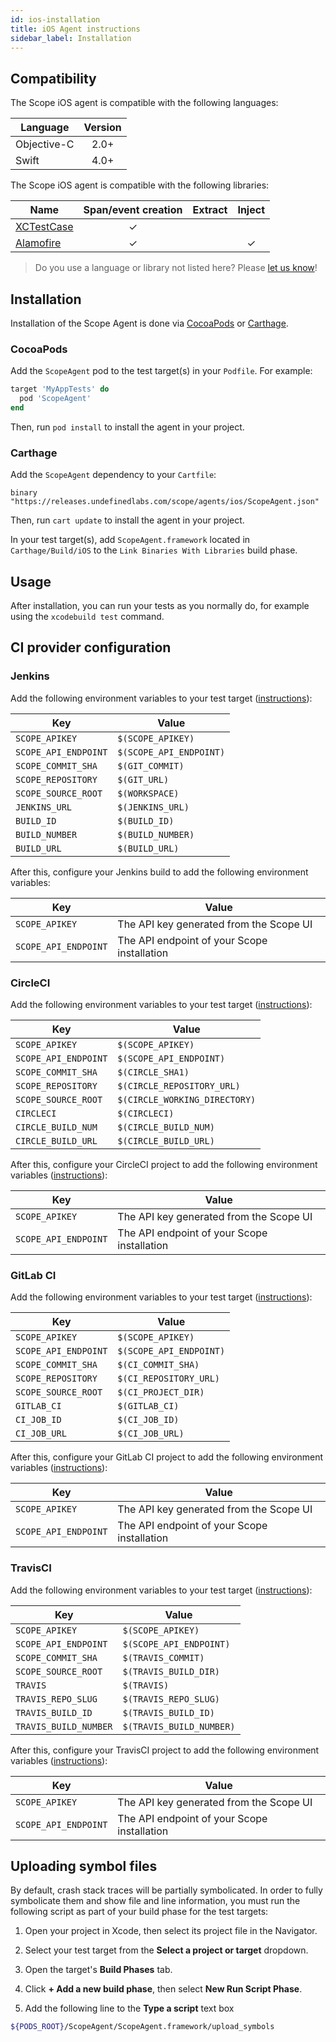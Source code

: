 ```yaml
---
id: ios-installation
title: iOS Agent instructions
sidebar_label: Installation
---
```



## Compatibility

The Scope iOS agent is compatible with the following languages:

| Language    | Version |
|-------------|:-------:|
| Objective-C |   2.0+  |
| Swift       |   4.0+  |

The Scope iOS agent is compatible with the following libraries:

| Name                                                                      | Span/event creation | Extract | Inject |
|---------------------------------------------------------------------------|:-------------------:|:-------:|:------:|
| [XCTestCase](https://developer.apple.com/documentation/xctest/xctestcase) |          ✓          |         |        |
| [Alamofire](https://github.com/Alamofire/Alamofire)                       |          ✓          |         |    ✓   |

> Do you use a language or library not listed here? Please [let us know](https://home.codescope.com/goto/support)!


## Installation

Installation of the Scope Agent is done via [CocoaPods](https://cocoapods.org) or [Carthage](https://github.com/Carthage/Carthage).


### CocoaPods

Add the `ScopeAgent` pod to the test target(s) in your `Podfile`. For example:

```ruby
target 'MyAppTests' do
  pod 'ScopeAgent'
end
```

Then, run `pod install` to install the agent in your project.


### Carthage

Add the `ScopeAgent` dependency to your `Cartfile`:

```
binary "https://releases.undefinedlabs.com/scope/agents/ios/ScopeAgent.json"
```

Then, run `cart update` to install the agent in your project.

In your test target(s), add `ScopeAgent.framework` located in `Carthage/Build/iOS` to the `Link Binaries With Libraries` build phase.


## Usage

After installation, you can run your tests as you normally do, for example using the `xcodebuild test` command.


## CI provider configuration

### Jenkins

Add the following environment variables to your test target ([instructions](https://help.apple.com/xcode/mac/10.1/index.html?localePath=en.lproj#/dev3ec8a1cb4)):

| Key                      | Value                       |
|--------------------------|-----------------------------|
| `SCOPE_APIKEY`           | `$(SCOPE_APIKEY)`           |
| `SCOPE_API_ENDPOINT`     | `$(SCOPE_API_ENDPOINT)`     |
| `SCOPE_COMMIT_SHA`       | `$(GIT_COMMIT)`             |
| `SCOPE_REPOSITORY`       | `$(GIT_URL)`                |
| `SCOPE_SOURCE_ROOT`      | `$(WORKSPACE)`              |
| `JENKINS_URL`            | `$(JENKINS_URL)`            |
| `BUILD_ID`               | `$(BUILD_ID)`               |
| `BUILD_NUMBER`           | `$(BUILD_NUMBER)`           |
| `BUILD_URL`              | `$(BUILD_URL)`              |

After this, configure your Jenkins build to add the following environment variables:

| Key                      | Value                                       |
|--------------------------|---------------------------------------------|
| `SCOPE_APIKEY`           | The API key generated from the Scope UI     |
| `SCOPE_API_ENDPOINT`     | The API endpoint of your Scope installation |


### CircleCI

Add the following environment variables to your test target ([instructions](https://help.apple.com/xcode/mac/10.1/index.html?localePath=en.lproj#/dev3ec8a1cb4)):

| Key                      | Value                         |
|--------------------------|-------------------------------|
| `SCOPE_APIKEY`           | `$(SCOPE_APIKEY)`             |
| `SCOPE_API_ENDPOINT`     | `$(SCOPE_API_ENDPOINT)`       |
| `SCOPE_COMMIT_SHA`       | `$(CIRCLE_SHA1)`              |
| `SCOPE_REPOSITORY`       | `$(CIRCLE_REPOSITORY_URL)`    |
| `SCOPE_SOURCE_ROOT`      | `$(CIRCLE_WORKING_DIRECTORY)` |
| `CIRCLECI`               | `$(CIRCLECI)`                 |
| `CIRCLE_BUILD_NUM`       | `$(CIRCLE_BUILD_NUM)`         |
| `CIRCLE_BUILD_URL`       | `$(CIRCLE_BUILD_URL)`         |

After this, configure your CircleCI project to add the following environment variables ([instructions](https://circleci.com/docs/2.0/env-vars/#setting-an-environment-variable-in-a-project)):

| Key                      | Value                                       |
|--------------------------|---------------------------------------------|
| `SCOPE_APIKEY`           | The API key generated from the Scope UI     |
| `SCOPE_API_ENDPOINT`     | The API endpoint of your Scope installation |


### GitLab CI

Add the following environment variables to your test target ([instructions](https://help.apple.com/xcode/mac/10.1/index.html?localePath=en.lproj#/dev3ec8a1cb4)):

| Key                  | Value                   |
| -------------------- | ----------------------- |
| `SCOPE_APIKEY`       | `$(SCOPE_APIKEY)`       |
| `SCOPE_API_ENDPOINT` | `$(SCOPE_API_ENDPOINT)` |
| `SCOPE_COMMIT_SHA`   | `$(CI_COMMIT_SHA)`      |
| `SCOPE_REPOSITORY`   | `$(CI_REPOSITORY_URL)`  |
| `SCOPE_SOURCE_ROOT`  | `$(CI_PROJECT_DIR)`     |
| `GITLAB_CI`          | `$(GITLAB_CI)`          |
| `CI_JOB_ID`          | `$(CI_JOB_ID)`          |
| `CI_JOB_URL`         | `$(CI_JOB_URL)`         |

After this, configure your GitLab CI project to add the following environment variables ([instructions](https://docs.gitlab.com/ee/ci/variables/)):

| Key                  | Value                                       |
| -------------------- | ------------------------------------------- |
| `SCOPE_APIKEY`       | The API key generated from the Scope UI     |
| `SCOPE_API_ENDPOINT` | The API endpoint of your Scope installation |


### TravisCI

Add the following environment variables to your test target ([instructions](https://help.apple.com/xcode/mac/10.1/index.html?localePath=en.lproj#/dev3ec8a1cb4)):

| Key                   | Value                      |
| --------------------- | -------------------------- |
| `SCOPE_APIKEY`        | `$(SCOPE_APIKEY)`          |
| `SCOPE_API_ENDPOINT`  | `$(SCOPE_API_ENDPOINT)`    |
| `SCOPE_COMMIT_SHA`    | `$(TRAVIS_COMMIT)`         |
| `SCOPE_SOURCE_ROOT`   | `$(TRAVIS_BUILD_DIR)`      |
| `TRAVIS`              | `$(TRAVIS)`                |
| `TRAVIS_REPO_SLUG`    | `$(TRAVIS_REPO_SLUG)`      |
| `TRAVIS_BUILD_ID`     | `$(TRAVIS_BUILD_ID)`       |
| `TRAVIS_BUILD_NUMBER` | `$(TRAVIS_BUILD_NUMBER)`   |

After this, configure your TravisCI project to add the following environment variables ([instructions](https://docs.travis-ci.com/user/environment-variables/)):

| Key                  | Value                                       |
| -------------------- | ------------------------------------------- |
| `SCOPE_APIKEY`       | The API key generated from the Scope UI     |
| `SCOPE_API_ENDPOINT` | The API endpoint of your Scope installation |


## Uploading symbol files

By default, crash stack traces will be partially symbolicated. In order to fully symbolicate them and show file and line 
information, you must run the following script as part of your build phase for the test targets:

1. Open your project in Xcode, then select its project file in the Navigator.

2. Select your test target from the **Select a project or target** dropdown.

3. Open the target's **Build Phases** tab.

4. Click **+ Add a new build phase**, then select **New Run Script Phase**.

5. Add the following line to the **Type a script** text box

```sh
${PODS_ROOT}/ScopeAgent/ScopeAgent.framework/upload_symbols
```
